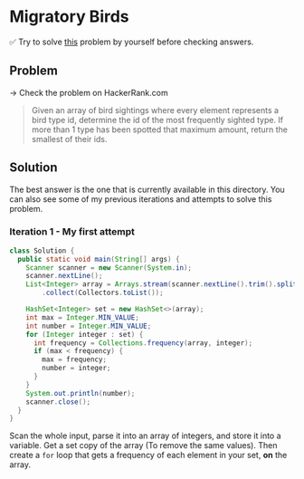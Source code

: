 # Migratory Birds

✅ Try to solve [this](https://www.hackerrank.com/challenges/migratory-birds/problem?isFullScreen=true) problem by yourself before checking answers.

## Problem

-> Check the problem on HackerRank.com

> Given an array of bird sightings where every element represents a bird type id, determine the id of the most frequently sighted type. If more than 1 type has been spotted that maximum amount, return the smallest of their ids.

## Solution

The best answer is the one that is currently available in this directory. You can also see some of my previous iterations and attempts to solve this problem.

### Iteration 1 - My first attempt

```java
class Solution {
  public static void main(String[] args) {
    Scanner scanner = new Scanner(System.in);
    scanner.nextLine();
    List<Integer> array = Arrays.stream(scanner.nextLine().trim().split(" ")).map(Integer::parseInt)
        .collect(Collectors.toList());

    HashSet<Integer> set = new HashSet<>(array);
    int max = Integer.MIN_VALUE;
    int number = Integer.MIN_VALUE;
    for (Integer integer : set) {
      int frequency = Collections.frequency(array, integer);
      if (max < frequency) {
        max = frequency;
        number = integer;
      }
    }
    System.out.println(number);
    scanner.close();
  }
}
```
Scan the whole input, parse it into an array of integers, and store it into a variable. Get a set copy of the array (To remove the same values). Then create a `for` loop that gets a frequency of each element in your set, **on** the array.
